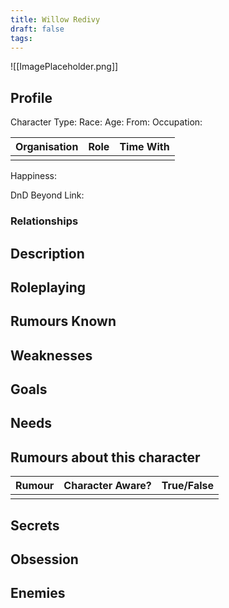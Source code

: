 ```yaml
---
title: Willow Redivy
draft: false
tags:
---
```

![[ImagePlaceholder.png]]

## Profile
Character Type: 
Race: 
Age:
From:
Occupation:

| Organisation | Role | Time With |
| ------------ | ---- | --------- |
|              |      |           |
Happiness:

DnD Beyond Link:

### Relationships
## Description

## Roleplaying

## Rumours Known

## Weaknesses

## Goals

## Needs

## Rumours about this character 

| Rumour | Character Aware? | True/False |
| ------ | ---------------- | ---------- |
|        |                  |            |
## Secrets

## Obsession

## Enemies



